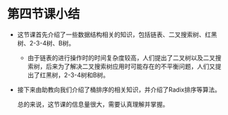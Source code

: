 # 第四节课小结 

- 这节课首先介绍了一些数据结构相关的知识，包括链表、二叉搜索树、红黑树、2-3-4树、B树。

  - 由于链表的进行操作时的时间复杂度较高，人们提出了二叉树以及二叉搜索树，后来为了解决二叉搜索树应用时可能存在的不平衡问题，人们又提出了红黑树，2-3-4树和B树。

- 接下来由助教向我们介绍了桶排序的相关知识，并介绍了Radix排序等算法。

  总的来说，这节课的信息量很大，需要认真理解并掌握。

